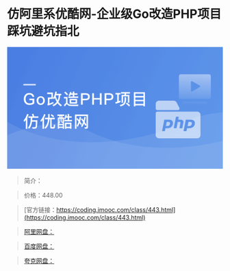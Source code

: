 # 仿阿里系优酷网-企业级Go改造PHP项目踩坑避坑指北

![img](../../assets/5fd19214097a954d05400304.png)

> 简介：

> 价格：448.00

> [官方链接：https://coding.imooc.com/class/443.html](https://coding.imooc.com/class/443.html)

> [阿里网盘：]()

> [百度网盘：]()

> [夸克网盘：]()
